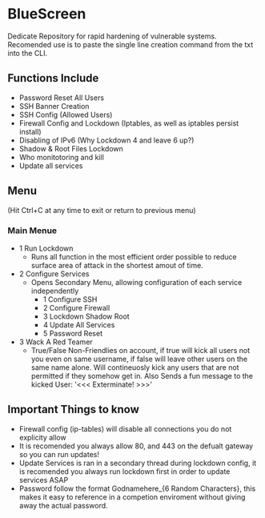 # BlueScreen
Dedicate Repository for rapid hardening of vulnerable systems. 
Recomended use is to paste the single line creation command from the txt into the CLI.

## Functions Include
- Password Reset All Users
- SSH Banner Creation
- SSH Config (Allowed Users)
- Firewall Config and Lockdown (Iptables, as well as iptables persist install)
- Disabling of IPv6 (Why Lockdown 4 and leave 6 up?)
- Shadow & Root Files Lockdown
- Who monitotoring and kill
- Update all services

## Menu
(Hit Ctrl+C at any time to exit or return to previous menu)
### Main Menue
- 1 Run Lockdown
   - Runs all function in the most efficient order possible to reduce surface area of attack in the shortest amout of time.
- 2 Configure Services
  - Opens Secondary Menu, allowing configuration of each service independently
    - 1 Configure SSH
    - 2 Configure Firewall
    - 3 Lockdown Shadow Root
    - 4 Update All Services
    - 5 Password Reset
- 3 Wack A Red Teamer
  - True/False Non-Friendlies on account, if true will kick all users not you even on same username, if false will leave other users on the same name alone. Will contineuosly kick any users that are not permitted if they somehow get in. Also Sends a fun message to the kicked User: '<<< Exterminate! >>>'

## Important Things to know
- Firewall config (ip-tables) will disable all connections you do not explicity allow
- It is recomended you always allow 80, and 443 on the defualt gateway so you can run updates!
- Update Services is ran in a secondary thread during lockdown config, it is recomended you always run lockdown first in order to update services ASAP
- Password follow the format Godnamehere_{6 Random Characters}, this makes it easy to reference in a competion enviroment without giving away the actual password. 
